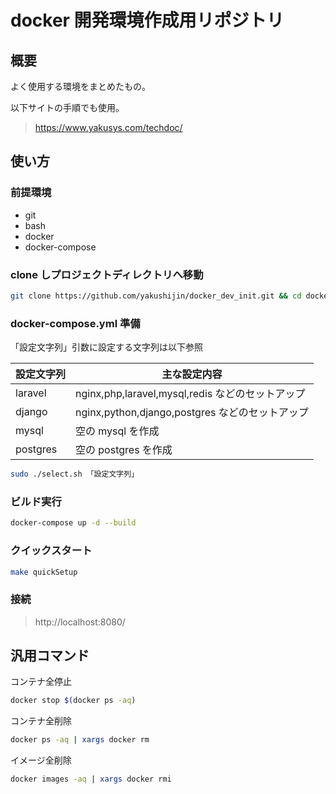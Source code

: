 # docker 開発環境作成用リポジトリ

## 概要

よく使用する環境をまとめたもの。

以下サイトの手順でも使用。

> https://www.yakusys.com/techdoc/

## 使い方

### 前提環境

- git
- bash
- docker
- docker-compose

### clone しプロジェクトディレクトリへ移動

```sh
git clone https://github.com/yakushijin/docker_dev_init.git && cd docker_dev_init
```

### docker-compose.yml 準備

「設定文字列」引数に設定する文字列は以下参照

| 設定文字列 | 主な設定内容                                     |
| ---------- | ------------------------------------------------ |
| laravel    | nginx,php,laravel,mysql,redis などのセットアップ |
| django     | nginx,python,django,postgres などのセットアップ  |
| mysql      | 空の mysql を作成                                |
| postgres   | 空の postgres を作成                             |

```sh
sudo ./select.sh 「設定文字列」
```

### ビルド実行

```sh
docker-compose up -d --build
```

### クイックスタート

```sh
make quickSetup
```

### 接続

> http://localhost:8080/

## 汎用コマンド

コンテナ全停止

```sh
docker stop $(docker ps -aq)
```

コンテナ全削除

```sh
docker ps -aq | xargs docker rm
```

イメージ全削除

```sh
docker images -aq | xargs docker rmi
```
